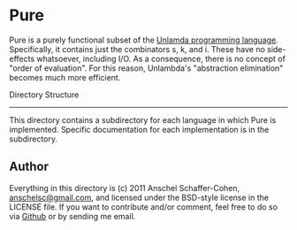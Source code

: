 Pure
====

Pure is a purely functional subset of the [Unlamda programming language][1]. 
Specifically, it contains just the combinators s, k, and i. These have no 
side-effects whatsoever, including I/O. As a consequence, there is no concept 
of "order of evaluation". For this reason, Unlambda's "abstraction elimination" 
becomes much more efficient.

Directory Structure
--------- ---------

This directory contains a subdirectory for each language in which Pure is 
implemented. Specific documentation for each implementation is in the 
subdirectory.

Author
------

Everything in this directory is (c) 2011 Anschel Schaffer-Cohen, 
<anschelsc@gmail.com>, and licensed under the BSD-style license in the LICENSE 
file. If you want to contribute and/or comment, feel free to do so via 
[Github][2] or by sending me email.

[1]: http://www.madore.org/~david/programs/unlambda/
[2]: http://github.com/anschelsc/pure/
